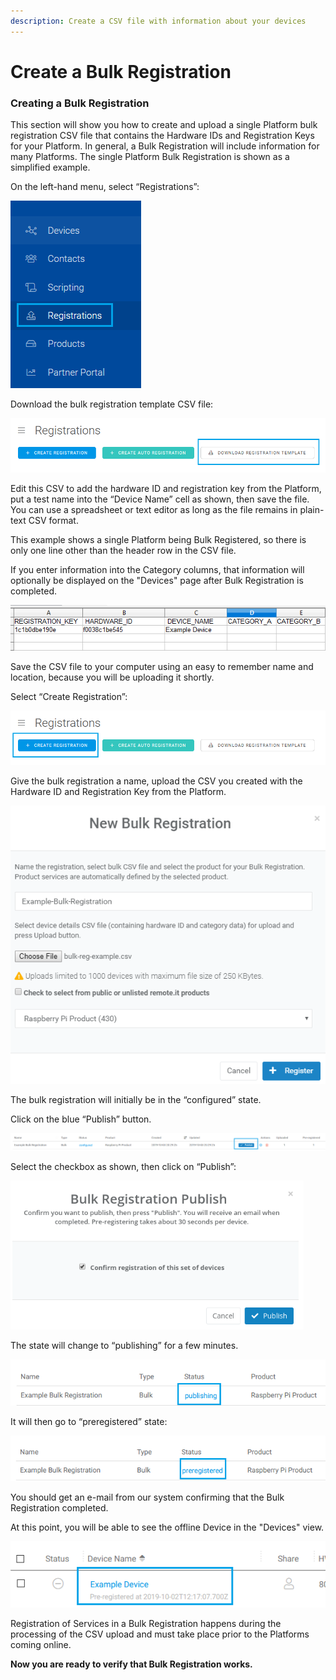 ```yaml
---
description: Create a CSV file with information about your devices
---
```


# Create a Bulk Registration

### **Creating a Bulk Registration**

This section will show you how to create and upload a single Platform bulk registration CSV file that contains the Hardware IDs and Registration Keys for your Platform.  In general, a Bulk Registration will include information for many Platforms.  The single Platform Bulk Registration is shown as a simplified example.

On the left-hand menu, select “Registrations”:

![](../../.gitbook/assets/image%20%28458%29.png)

Download the bulk registration template CSV file:

![](../../.gitbook/assets/image%20%28382%29.png)

Edit this CSV to add the hardware ID and registration key from the Platform, put a test name into the “Device Name” cell as shown, then save the file.  You can use a spreadsheet or text editor as long as the file remains in plain-text CSV format.

This example shows a single Platform being Bulk Registered, so there is only one line other than the header row in the CSV file.

If you enter information into the Category columns, that information will optionally be displayed on the "Devices" page after Bulk Registration is completed.

![](../../.gitbook/assets/image%20%28430%29.png)

Save the CSV file to your computer using an easy to remember name and location, because you will be uploading it shortly.

Select “Create Registration”:

![](../../.gitbook/assets/image%20%28159%29.png)

Give the bulk registration a name, upload the CSV you created with the Hardware ID and Registration Key from the Platform.

![](../../.gitbook/assets/image%20%28388%29.png)

The bulk registration will initially be in the “configured” state.  

Click on the blue “Publish” button.

![](../../.gitbook/assets/image%20%2864%29.png)

Select the checkbox as shown, then click on “Publish”:

![](../../.gitbook/assets/image%20%28267%29.png)

The state will change to “publishing” for a few minutes.

![](../../.gitbook/assets/image%20%28407%29.png)

It will then go to “preregistered” state:

![](../../.gitbook/assets/image%20%28171%29.png)

You should get an e-mail from our system confirming that the Bulk Registration completed.

At this point, you will be able to see the offline Device in the "Devices" view.  

![](../../.gitbook/assets/image%20%28173%29.png)

Registration of Services in a Bulk Registration happens during the processing of the CSV upload and must take place prior to the Platforms coming online.

**Now you are ready to verify that Bulk Registration works.**  



